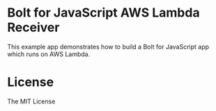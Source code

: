 # Bolt for JavaScript AWS Lambda Receiver

This example app demonstrates how to build a Bolt for JavaScript app which runs on AWS Lambda.

# License

The MIT License

